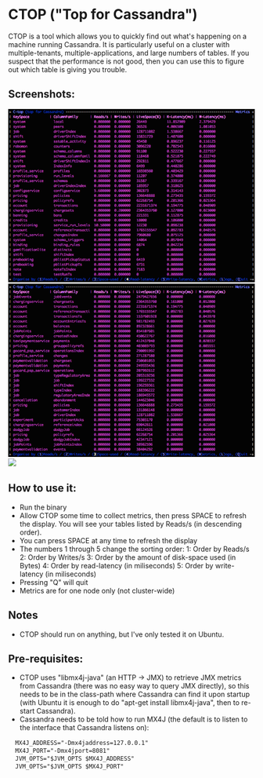# CTOP ("Top for Cassandra")

CTOP is a tool which allows you to quickly find out what's happening on a machine running Cassandra. It is particularly useful on a cluster with multiple-tenants, multiple-applications, and large numbers of tables. If you suspect that the performance is not good, then you can use this to figure out which table is giving you trouble.

## Screenshots:
![Ordered by read-latency](ordered-by-read-latency.png "Ordered by read-latency")
![Ordered by disk-space](ordered-by-diskspace.png "Ordered by disk-space")
![](https://github.com/hailocab/ctop/blob/master/ordered-by-diskspace.png)

## How to use it:
* Run the binary
* Allow CTOP some time to collect metrics, then press SPACE to refresh the display. You will see your tables listed by Reads/s (in descending order).
* You can press SPACE at any time to refresh the display
* The numbers 1 through 5 change the sorting order:
  1: Order by Reads/s
  2: Order by Writes/s
  3: Order by the amount of disk-space used (in Bytes)
  4: Order by read-latency (in miliseconds)
  5: Order by write-latency (in miliseconds)
* Pressing "Q" will quit
* Metrics are for one node only (not cluster-wide)

## Notes
* CTOP should run on anything, but I've only tested it on Ubuntu.

## Pre-requisites:
* CTOP uses "libmx4j-java" (an HTTP -> JMX) to retrieve JMX metrics from Cassandra (there was no easy way to query JMX directly), so this needs to be in the class-path where Cassandra can find it upon startup (with Ubuntu it is enough to do "apt-get install libmx4j-java", then to re-start Cassandra).
* Cassandra needs to be told how to run MX4J (the default is to listen to the interface that Cassandra listens on):  
```
  MX4J_ADDRESS="-Dmx4jaddress=127.0.0.1"  
  MX4J_PORT="-Dmx4jport=8081"  
  JVM_OPTS="$JVM_OPTS $MX4J_ADDRESS"  
  JVM_OPTS="$JVM_OPTS $MX4J_PORT"  
```
